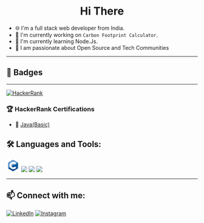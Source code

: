 <!--
**mohdsarfraz08/Mohdsarfraz08** is a ✨ _special_ ✨ repository because its `README.md` (this file) appears on your GitHub profile.

Here are some ideas to get you started:

- 🔭 I’m currently working on ...
- 🌱 I’m currently learning ...
- 👯 I’m looking to collaborate on ...
- 🤔 I’m looking for help with ...
- 💬 Ask me about ...
- 📫 How to reach me: ...
- 😄 Pronouns: ...
- ⚡ Fun fact: ...
-->

<h1 align="center">Hi There</h1>

- 🌐 I'm a full stack web developer from India.
- 🚀 I'm currently working on `Carbon Footprint Calculator`.
- 🌱 I'm currently learning Node.Js.
- 💬 I am passionate about Open Source and Tech Communities

---

## 🏅 Badges

---
[![HackerRank](https://img.shields.io/badge/HackerRank-2EC866?style=for-the-badge&logo=HackerRank&logoColor=white)](https://www.hackerrank.com/mdsarfraz2m)

### 🏆 HackerRank Certifications

- 🧠 [Java(Basic)](https://www.hackerrank.com/certificates/006ba9a5ce81)


## 🛠️ Languages and Tools:

<p align="left">
 <img src="https://raw.githubusercontent.com/github/explore/f3e22f0dca2be955676bc70d6214b95b13354ee8/topics/c/c.png" style="height:35px;" />
<img src="https://upload.wikimedia.org/wikipedia/en/thumb/3/30/Java_programming_language_logo.svg/1200px-Java_programming_language_logo.svg.png" style="height:35px;" />
<img src="https://upload.wikimedia.org/wikipedia/commons/thumb/1/18/ISO_C%2B%2B_Logo.svg/1200px-ISO_C%2B%2B_Logo.svg.png" style="height:35px;" />
<img src="https://download.blender.org/branding/community/blender_community_badge_orange.png" style="height:35px;" />
  <!-- Add more icons using shields.io or simple image links -->
  </p>

---

## 📫 Connect with me:

[![LinkedIn](https://img.shields.io/badge/LinkedIn-blue?style=for-the-badge&logo=linkedin&logoColor=white)](#)
[![Instagram](https://img.shields.io/badge/Instagram-pink?style=for-the-badge&logo=instagram&logoColor=white)](#)
